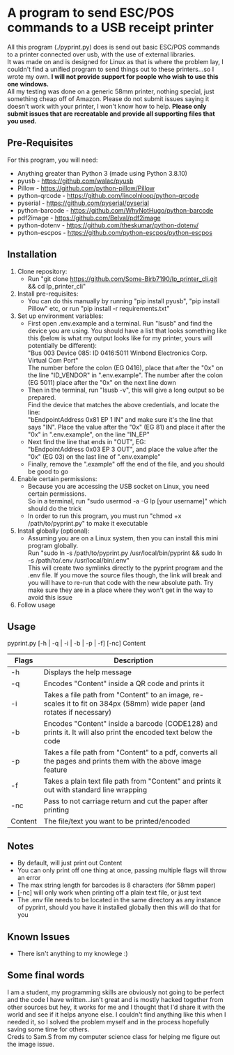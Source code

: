 # A program to send ESC/POS commands to a USB receipt printer
All this program (./pyprint.py) does is send out basic ESC/POS commands to a printer connected over usb, with the use of external libraries.  
It was made on and is designed for Linux as that is where the problem lay, I couldn't find a unified program to send things out to these printers...so I wrote my own. **I will not provide support for people who wish to use this one windows.**  
All my testing was done on a generic 58mm printer, nothing special, just something cheap off of Amazon. Please do not submit issues saying it doesn't work with your printer, I won't know how to help. **Please only submit issues that are recreatable and provide all supporting files that you used.**  

## Pre-Requisites  
For this program, you will need:  
- Anything greater than Python 3 (made using Python 3.8.10)
- pyusb - https://github.com/walac/pyusb  
- Pillow - https://github.com/python-pillow/Pillow  
- python-qrcode - https://github.com/lincolnloop/python-qrcode  
- pyserial - https://github.com/pyserial/pyserial  
- python-barcode - https://github.com/WhyNotHugo/python-barcode  
- pdf2image - https://github.com/Belval/pdf2image  
- python-dotenv - https://github.com/theskumar/python-dotenv/  
- python-escpos - https://github.com/python-escpos/python-escpos  
  
  
## Installation  
1. Clone repository:  
    - Run "git clone https://github.com/Some-Birb7190/lp_printer_cli.git && cd lp_printer_cli"  
2. Install pre-requisites:  
    - You can do this manually by running "pip install pyusb", "pip install Pillow" etc, or run "pip install -r requirements.txt"  
3. Set up environment variables:
    - First open .env.example and a terminal. Run "lsusb" and find the device you are using. You should have a list that looks something like this (below is what my output looks like for my printer, yours will potentially be different):  
    "Bus 003 Device 085: ID 0416:5011 Winbond Electronics Corp. Virtual Com Port"  
    The number before the colon (EG 0416), place that after the "0x" on the line "ID_VENDOR" in ".env.example". The number after the colon (EG 5011) place after the "0x" on the next line down  
    - Then in the terminal, run "lsusb -v", this will give a long output so be prepared.  
    Find the device that matches the above credentials, and locate the line:  
    "bEndpointAddress     0x81  EP 1 IN" and make sure it's the line that says "IN". Place the value after the "0x" (EG 81) and place it after the "0x" in ".env.example", on the line "IN_EP"  
    - Next find the line that ends in "OUT", EG:  
    "bEndpointAddress     0x03  EP 3 OUT", and place the value after the "0x" (EG 03) on the last line of ".env.example"  
    - Finally, remove the ".example" off the end of the file, and you should be good to go
4. Enable certain permissions:  
    - Because you are accessing the USB socket on Linux, you need certain permissions.  
    So in a terminal, run "sudo usermod -a -G lp [your username]" which should do the trick  
    - In order to run this program, you must run "chmod +x /path/to/pyprint.py" to make it executable  
5. Install globally (optional):  
    - Assuming you are on a Linux system, then you can install this mini program globally.  
    Run "sudo ln -s /path/to/pyprint.py /usr/local/bin/pyprint && sudo ln -s /path/to/.env /usr/local/bin/.env"  
    This will create two symlinks directly to the pyprint program and the .env file. If you move the source files though, the link will break and you will have to re-run that code with the new absolute path. Try make sure they are in a place where they won't get in the way to avoid this issue  
6. Follow usage  

## Usage  
pyprint.py [-h | -q | -i | -b | -p | -f] [-nc] Content  
  
| Flags | Description                                                                                                             |  
|-------|-------------------------------------------------------------------------------------------------------------------------|  
| -h    | Displays the help message                                                                                               |  
| -q    | Encodes "Content" inside a QR code and prints it                                                                        |  
| -i    | Takes a file path from "Content" to an image, re-scales it to fit on 384px (58mm) wide paper (and rotates if necessary) |  
| -b    | Encodes "Content" inside a barcode (CODE128) and prints it. It will also print the encoded text below the code          |  
| -p    | Takes a file path from "Content" to a pdf, converts all the pages and prints them with the above image feature          |  
| -f    | Takes a plain text file path from "Content" and prints it out with standard line wrapping                               |  
| -nc   | Pass to not carriage return and cut the paper after printing                                                            |  
|Content| The file/text you want to be printed/encoded                                                                            |  
  

## Notes  

- By default, will just print out Content  
- You can only print off one thing at once, passing multiple flags will throw an error  
- The max string length for barcodes is 8 characters (for 58mm paper)  
- [-nc] will only work when printing off a plain text file, or just text   
- The .env file needs to be located in the same directory as any instance of pyprint, should you have it installed globally then this will do that for you  


## Known Issues  
- There isn't anything to my knowlege :)  

## Some final words  
I am a student, my programming skills are obviously not going to be perfect and the code I have written...isn't great and is mostly hacked together from other sources but hey, it works for me and I thought that I'd share it with the world and see if it helps anyone else. I couldn't find anything like this when I needed it, so I solved the problem myself and in the process hopefully saving some time for others.  
Creds to Sam.S from my computer science class for helping me figure out the image issue.  
